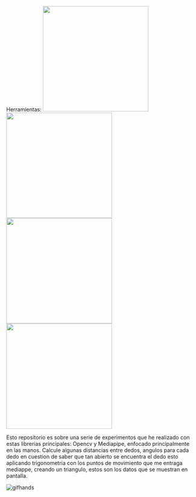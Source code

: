 
Herramientas:
 <img src="https://github.com/user-attachments/assets/12e3aa8a-4d5c-4f32-8e27-1e3cd02edf1d" width="280" height="280"/>
 <img src="https://github.com/user-attachments/assets/adccb22d-1163-4c1a-9ae2-0b6174a4df08" width="280" height="280"/>
 <img src="https://github.com/user-attachments/assets/f4a5dfc8-ca55-4838-870e-a1e44173ab3c" width="280" height="280"/> 
 <img src="https://github.com/user-attachments/assets/1e43db4e-6ee7-42f6-9686-458d7713820a" width="280" height="280"/>


Esto repositorio es sobre una serie de experimentos que he realizado con estas librerias principales: Opencv y Mediapipe, enfocado principalmente en las manos.
Calcule algunas distancias entre dedos, angulos para cada dedo en cuestion de saber que tan abierto se encuentra el dedo esto aplicando trigonometria con los puntos 
de movimiento que me entraga mediappe, creando un triangulo, estos son los datos que se muestran en pantalla.

![gifhands](https://github.com/user-attachments/assets/026bd074-a1bf-4fde-8dbe-4a710bbcecd9)
